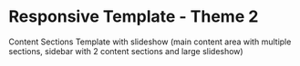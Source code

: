 Responsive Template - Theme 2
===========

Content Sections Template with slideshow (main content area with multiple sections, sidebar with 2 content sections and large slideshow)
